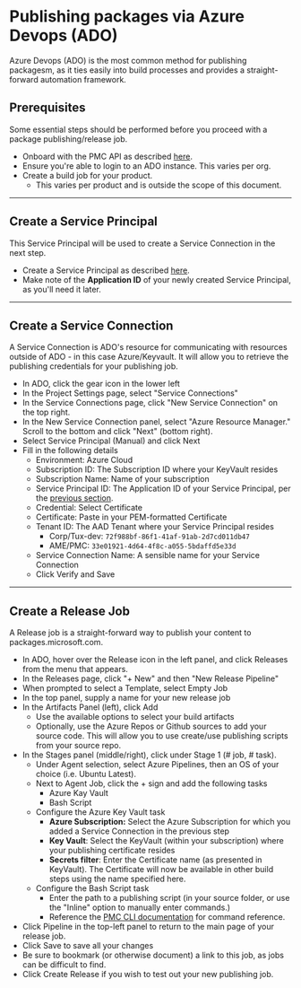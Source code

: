 # Publishing packages via Azure Devops (ADO)
Azure Devops (ADO) is the most common method for publishing packagesm, as it ties easily into build processes and provides a straight-forward automation framework.

## Prerequisites
Some essential steps should be performed before you proceed with a package publishing/release job.
- Onboard with the PMC API as described [here](https://eng.ms/docs/cloud-ai-platform/azure-core/azure-management-and-platforms/control-plane-bburns/pmc-package-ingestion/pmc-onboardingreference/onboard).
- Ensure you're able to login to an ADO instance. This varies per org.
- Create a build job for your product.
    - This varies per product and is outside the scope of this document.

---
## Create a Service Principal

This Service Principal will be used to create a Service Connection in the next step.
- Create a Service Principal as described [here](https://docs.microsoft.com/en-us/azure/active-directory/develop/howto-create-service-principal-portal#register-an-application-with-azure-ad-and-create-a-service-principal).
- Make note of the **Application ID** of your newly created Service Principal, as you'll need it later.

---
## Create a Service Connection

A Service Connection is ADO's resource for communicating with resources outside of ADO - in this case Azure/Keyvault. It will allow you to retrieve the publishing credentials for your publishing job.
- In ADO, click the gear icon in the lower left
- In the Project Settings page, select "Service Connections"
- In the Service Connections page, click "New Service Connection" on the top right.
- In the New Service Connection panel, select "Azure Resource Manager." Scroll to the bottom and click "Next" (bottom right).
- Select Service Principal (Manual) and click Next
- Fill in the following details
    - Environment: Azure Cloud
    - Subscription ID: The Subscription ID where your KeyVault resides
    - Subscription Name: Name of your subscription
    - Service Principal ID: The Application ID of your Service Principal, per the [previous section](#create-a-service-principal).
    - Credential: Select Certificate
    - Certificate: Paste in your PEM-formatted Certificate
    - Tenant ID: The AAD Tenant where your Service Principal resides
        - Corp/Tux-dev: `72f988bf-86f1-41af-91ab-2d7cd011db47`
        - AME/PMC: `33e01921-4d64-4f8c-a055-5bdaffd5e33d`
    - Service Connection Name: A sensible name for your Service Connection
    - Click Verify and Save

---
## Create a Release Job

A Release job is a straight-forward way to publish your content to packages.microsoft.com.
- In ADO, hover over the Release icon in the left panel, and click Releases from the menu that appears.
- In the Releases page, click "+ New" and then "New Release Pipeline"
- When prompted to select a Template, select Empty Job
- In the top panel, supply a name for your new release job
- In the Artifacts Panel (left), click Add
    - Use the available options to select your build artifacts
    - Optionally, use the Azure Repos or Github sources to add your source code. This will allow you to use create/use publishing scripts from your source repo.
- In the Stages panel (middle/right), click under Stage 1 (# job, # task).
    - Under Agent selection, select Azure Pipelines, then an OS of your choice (i.e. Ubuntu Latest).
    - Next to Agent Job, click the + sign and add the following tasks
        - Azure Kay Vault
        - Bash Script
    - Configure the Azure Key Vault task
        - **Azure Subscription:** Select the Azure Subscription for which you added a Service Connection in the previous step
        - **Key Vault**: Select the KeyVault (within your subscription) where your publishing certificate resides
        - **Secrets filter**: Enter the Certificate name (as presented in KeyVault). The Certificate will now be available in other build steps using the name specified here.
    - Configure the Bash Script task
        - Enter the path to a publishing script (in your source folder, or use the "Inline" option to manually enter commands.)
        - Reference the [PMC CLI documentation](https://eng.ms/docs/cloud-ai-platform/azure-core/azure-management-and-platforms/control-plane-bburns/pmc-package-ingestion/pmc-onboardingreference/pmctool) for command reference.
- Click Pipeline in the top-left panel to return to the main page of your release job.
- Click Save to save all your changes
- Be sure to bookmark (or otherwise document) a link to this job, as jobs can be difficult to find.
- Click Create Release if you wish to test out your new publishing job.
